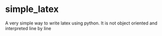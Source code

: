 # simple_latex

A very simple way to write latex using python. It is not object oriented and interpreted line by line
